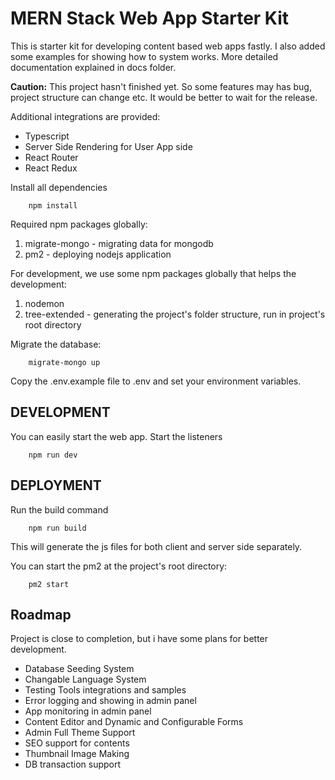 # MERN Stack Web App Starter Kit

This is starter kit for developing content based web apps fastly. I also added some examples for showing how to system works. More detailed documentation explained in docs folder. 

**Caution:** This project hasn't finished yet. So some features may has bug, project structure can change etc. It would be better to wait for the release.

Additional integrations are provided:

* Typescript
* Server Side Rendering for User App side
* React Router
* React Redux

Install all dependencies

```shellscript
    npm install  
```

Required npm packages globally:

1. migrate-mongo - migrating data for mongodb
2. pm2 - deploying nodejs application

For development, we use some npm packages globally that helps the development:

1. nodemon
2. tree-extended - generating the project's folder structure, run in project's root directory

Migrate the database:

```shellscript
    migrate-mongo up
```

Copy the .env.example file to .env and set your environment variables.

## DEVELOPMENT

You can easily start the web app. Start the listeners

```shellscript
    npm run dev  
```

## DEPLOYMENT

Run the build command

```shellscript
    npm run build
```

This will generate the js files for both client and server side separately.

You can start the pm2 at the project's root directory:

```shellscript
    pm2 start
```

## Roadmap

Project is close to completion, but i have some plans for better development.

* Database Seeding System
* Changable Language System
* Testing Tools integrations and samples
* Error logging and showing in admin panel
* App monitoring in admin panel
* Content Editor and Dynamic and Configurable Forms
* Admin Full Theme Support
* SEO support for contents
* Thumbnail Image Making
* DB transaction support